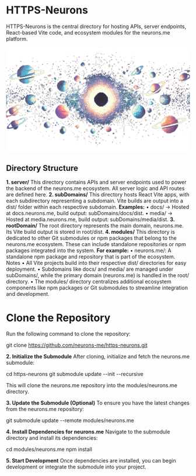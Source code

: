 # HTTPS-Neurons
HTTPS-Neurons is the central directory for hosting APIs, server endpoints, React-based Vite code, and ecosystem modules for the neurons.me platform.

![Neuroverse](./rootDomain/public/media/neuroverse.png)

## Directory Structure
**1. server/**
This directory contains APIs and server endpoints used to power the backend of the neurons.me ecosystem. All server logic and API routes are defined here.
**2. subDomains/**
This directory hosts React Vite apps, with each subdirectory representing a subdomain. Vite builds are output into a dist/ folder within each respective subdomain.
**Examples:**
	•	docs/ → Hosted at docs.neurons.me, build output: subDomains/docs/dist.
	•	media/ → Hosted at media.neurons.me, build output: subDomains/media/dist.
**3. rootDomain/**
The root directory represents the main domain, neurons.me. Its Vite build output is stored in root/dist.
**4. modules/**
This directory is dedicated to other Git submodules or npm packages that belong to the neurons.me ecosystem. These can include standalone repositories or npm packages integrated into the system.
**For example:**
	•	neurons.me/: A standalone npm package and repository that is part of the ecosystem.
Notes
	•	All Vite projects build into their respective dist/ directories for easy deployment.
	•	Subdomains like docs/ and media/ are managed under subDomains/, while the primary domain (neurons.me) is handled in the root/ directory.
	•	The modules/ directory centralizes additional ecosystem components like npm packages or Git submodules to streamline integration and development.

# Clone the Repository
Run the following command to clone the repository:

git clone https://github.com/neurons-me/https-neurons.git

**2. Initialize the Submodule**
After cloning, initialize and fetch the neurons.me submodule:

cd https-neurons
git submodule update --init --recursive

This will clone the neurons.me repository into the modules/neurons.me directory.

**3. Update the Submodule (Optional)**
To ensure you have the latest changes from the neurons.me repository:

git submodule update --remote modules/neurons.me

**4. Install Dependencies for neurons.me**
Navigate to the submodule directory and install its dependencies:

cd modules/neurons.me
npm install

**5. Start Development**
Once dependencies are installed, you can begin development or integrate the submodule into your project.


